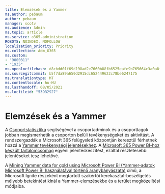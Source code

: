 ```yaml
---
title: Elemzések és a Yammer
ms.author: pebaum
author: pebaum
manager: scotv
ms.audience: Admin
ms.topic: article
ms.service: o365-administration
ROBOTS: NOINDEX, NOFOLLOW
localization_priority: Priority
ms.collection: Adm_O365
ms.custom:
- "9000311"
- "1935"
ms.openlocfilehash: d8cbdd01f69d198ad2e7660b88fb6525eafe9b765664c3a0a8f958bb713566d1
ms.sourcegitcommit: b5f7da89a650d2915dc652449623c78be6247175
ms.translationtype: MT
ms.contentlocale: hu-HU
ms.lasthandoff: 08/05/2021
ms.locfileid: "53932927"
---
```

# <a name="analytics-and-yammer"></a>Elemzések és a Yammer

A [Csoportstatisztika](https://support.office.com/article/view-group-insights-in-yammer-73f9fa6d-d442-4f25-9194-d5317c9328ab) segítségével a csoportadminok és a csoporttagok jobban megismerhetik a csoporton belüli tevékenységeket és aktivitást. A rendszergazdák a Microsoft 365 felügyeleti központján keresztül férhetnek hozzá a [Yammer tevékenységi jelentésekhez](https://docs.microsoft.com/microsoft-365/admin/activity-reports/yammer-activity-report). A [Microsoft 365 Power BI-hoz készült tartalomcsomag](https://docs.microsoft.com/microsoft-365/admin/usage-analytics/enable-usage-analytics) egyéni jelentéskészítést, ezáltal részletesebb jelentéseket tesz lehetővé.

A [Mining Yammer data for gold using Microsoft Power BI (Yammer-adatok Microsoft Power BI használatával történő aranybányászata)](https://aka.ms/MiningYammerDataIgnite2017) című, a Microsoft Ignite részeként megtartott szakértői kerekasztal-beszélgetés mélyebb betekintést kínál a Yammer-elemzésekbe és a terület megközelítési módjaiba.

